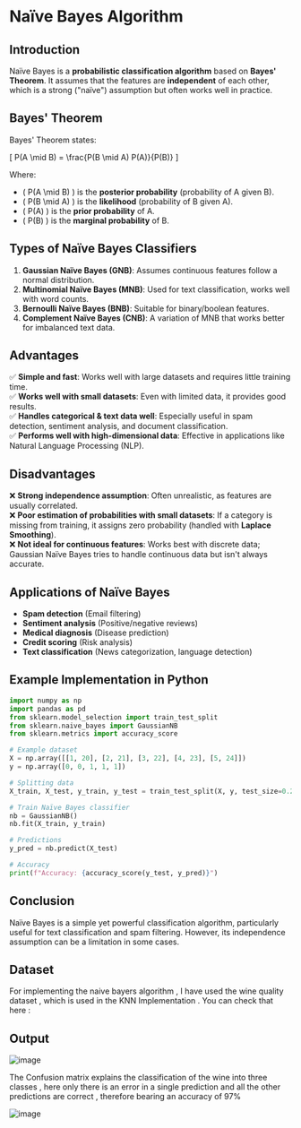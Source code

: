 # Naïve Bayes Algorithm

## Introduction
Naïve Bayes is a **probabilistic classification algorithm** based on **Bayes' Theorem**. It assumes that the features are **independent** of each other, which is a strong ("naïve") assumption but often works well in practice.

## Bayes' Theorem
Bayes' Theorem states:

\[
P(A \mid B) = \frac{P(B \mid A) P(A)}{P(B)}
\]

Where:
- \( P(A \mid B) \) is the **posterior probability** (probability of A given B).
- \( P(B \mid A) \) is the **likelihood** (probability of B given A).
- \( P(A) \) is the **prior probability** of A.
- \( P(B) \) is the **marginal probability** of B.

## Types of Naïve Bayes Classifiers
1. **Gaussian Naïve Bayes (GNB)**: Assumes continuous features follow a normal distribution.
2. **Multinomial Naïve Bayes (MNB)**: Used for text classification, works well with word counts.
3. **Bernoulli Naïve Bayes (BNB)**: Suitable for binary/boolean features.
4. **Complement Naïve Bayes (CNB)**: A variation of MNB that works better for imbalanced text data.

## Advantages
✅ **Simple and fast**: Works well with large datasets and requires little training time.  
✅ **Works well with small datasets**: Even with limited data, it provides good results.  
✅ **Handles categorical & text data well**: Especially useful in spam detection, sentiment analysis, and document classification.  
✅ **Performs well with high-dimensional data**: Effective in applications like Natural Language Processing (NLP).  

## Disadvantages
❌ **Strong independence assumption**: Often unrealistic, as features are usually correlated.  
❌ **Poor estimation of probabilities with small datasets**: If a category is missing from training, it assigns zero probability (handled with **Laplace Smoothing**).  
❌ **Not ideal for continuous features**: Works best with discrete data; Gaussian Naïve Bayes tries to handle continuous data but isn't always accurate.  

## Applications of Naïve Bayes
- **Spam detection** (Email filtering)
- **Sentiment analysis** (Positive/negative reviews)
- **Medical diagnosis** (Disease prediction)
- **Credit scoring** (Risk analysis)
- **Text classification** (News categorization, language detection)

## Example Implementation in Python
```python
import numpy as np
import pandas as pd
from sklearn.model_selection import train_test_split
from sklearn.naive_bayes import GaussianNB
from sklearn.metrics import accuracy_score

# Example dataset
X = np.array([[1, 20], [2, 21], [3, 22], [4, 23], [5, 24]])
y = np.array([0, 0, 1, 1, 1])

# Splitting data
X_train, X_test, y_train, y_test = train_test_split(X, y, test_size=0.2, random_state=42)

# Train Naïve Bayes classifier
nb = GaussianNB()
nb.fit(X_train, y_train)

# Predictions
y_pred = nb.predict(X_test)

# Accuracy
print(f"Accuracy: {accuracy_score(y_test, y_pred)}")
```

## Conclusion
Naïve Bayes is a simple yet powerful classification algorithm, particularly useful for text classification and spam filtering. However, its independence assumption can be a limitation in some cases.

## Dataset
For implementing the naive bayers algorithm , I have used the wine quality dataset , which is used in the KNN Implementation . You can check that here :

## Output
![image](https://github.com/user-attachments/assets/f448cdcd-bf59-46d0-beef-cbc2c09abce7)

The Confusion matrix explains the classification of the wine into three classes , here only there is an error in a single prediction and all the other predictions are correct , therefore bearing an accuracy of 97%

![image](https://github.com/user-attachments/assets/949eb1d0-dc2a-4018-a80c-d8fa42c841c7)
